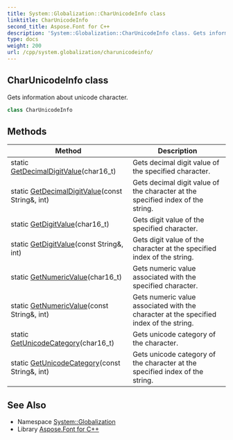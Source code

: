```yaml
---
title: System::Globalization::CharUnicodeInfo class
linktitle: CharUnicodeInfo
second_title: Aspose.Font for C++
description: 'System::Globalization::CharUnicodeInfo class. Gets information about unicode character in C++.'
type: docs
weight: 200
url: /cpp/system.globalization/charunicodeinfo/
---
```

## CharUnicodeInfo class


Gets information about unicode character.

```cpp
class CharUnicodeInfo
```

## Methods

| Method | Description |
| --- | --- |
| static [GetDecimalDigitValue](./getdecimaldigitvalue/)(char16_t) | Gets decimal digit value of the specified character. |
| static [GetDecimalDigitValue](./getdecimaldigitvalue/)(const String\&, int) | Gets decimal digit value of the character at the specified index of the string. |
| static [GetDigitValue](./getdigitvalue/)(char16_t) | Gets digit value of the specified character. |
| static [GetDigitValue](./getdigitvalue/)(const String\&, int) | Gets digit value of the character at the specified index of the string. |
| static [GetNumericValue](./getnumericvalue/)(char16_t) | Gets numeric value associated with the specified character. |
| static [GetNumericValue](./getnumericvalue/)(const String\&, int) | Gets numeric value associated with the character at the specified index of the string. |
| static [GetUnicodeCategory](./getunicodecategory/)(char16_t) | Gets unicode category of the character. |
| static [GetUnicodeCategory](./getunicodecategory/)(const String\&, int) | Gets unicode category of the character at the specified index of the string. |
## See Also

* Namespace [System::Globalization](../)
* Library [Aspose.Font for C++](../../)
